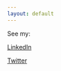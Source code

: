 ```yaml
---
layout: default
---
```

See my:

[LinkedIn](https://www.linkedin.com/in/alexander-izydorczyk-86390759) 

[Twitter](https://mobile.twitter.com/aleksizy)



